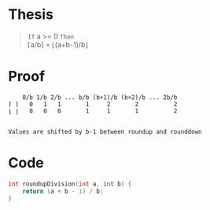 # Thesis
> `If` a >= 0 `Then`  
> ⌈a/b⌉ = ⌊(a+b-1)/b⌋
# Proof
```
    0/b 1/b 2/b ... b/b (b+1)/b (b+2)/b ... 2b/b
⌈ ⌉   0   1   1       1     2       2          2 
⌊ ⌋   0   0   0       1     1       1          2 


Values are shifted by b-1 between roundup and rounddown
```
# Code
```c++
int roundupDivision(int a, int b) {
	return (a + b - 1) / b;
}
```